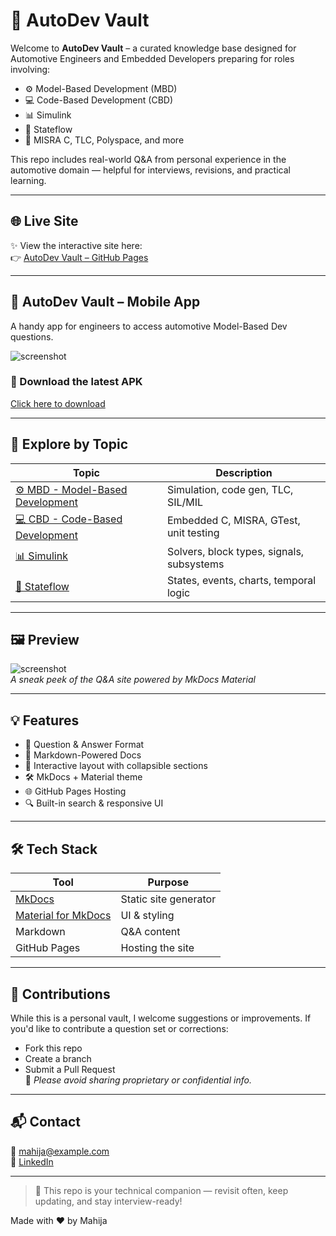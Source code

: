 # 🚗 AutoDev Vault

Welcome to **AutoDev Vault** – a curated knowledge base designed for Automotive Engineers and Embedded Developers preparing for roles involving:

- ⚙️ Model-Based Development (MBD)
- 💻 Code-Based Development (CBD)
- 📊 Simulink
- 🔁 Stateflow
- 📐 MISRA C, TLC, Polyspace, and more

This repo includes real-world Q&A from personal experience in the automotive domain — helpful for interviews, revisions, and practical learning.

---

## 🌐 Live Site

✨ View the interactive site here:  
👉 [AutoDev Vault – GitHub Pages](https://mahija07.github.io/Automotive_MBD_questionnaire/)

---

## 📱 AutoDev Vault – Mobile App

A handy app for engineers to access automotive Model-Based Dev questions.

![screenshot](assets/AppView.jpg)

### 🔽 Download the latest APK
[Click here to download](https://github.com/Mahija07/Automotive_MBD_questionnaire/releases/download/v1.0.0/app-release.apk)

---

## 🧭 Explore by Topic

| Topic | Description |
|-------|-------------|
| [⚙️ MBD - Model-Based Development](docs/mbd.md) | Simulation, code gen, TLC, SIL/MIL |
| [💻 CBD - Code-Based Development](docs/cbd.md) | Embedded C, MISRA, GTest, unit testing |
| [📊 Simulink](docs/simulink.md) | Solvers, block types, signals, subsystems |
| [🔁 Stateflow](docs/stateflow.md) | States, events, charts, temporal logic |

---

## 🖼 Preview

![screenshot](docs/assets/screenshot.png)  
*A sneak peek of the Q&A site powered by MkDocs Material*

---

## 💡 Features

- 🎯 Question & Answer Format  
- 📄 Markdown-Powered Docs  
- 🌈 Interactive layout with collapsible sections  
- 🛠 MkDocs + Material theme  
- 🌐 GitHub Pages Hosting  
- 🔍 Built-in search & responsive UI  

---

## 🛠 Tech Stack

| Tool | Purpose |
|------|---------|
| [MkDocs](https://www.mkdocs.org/) | Static site generator |
| [Material for MkDocs](https://squidfunk.github.io/mkdocs-material/) | UI & styling |
| Markdown | Q&A content |
| GitHub Pages | Hosting the site |

---

## 🤝 Contributions

While this is a personal vault, I welcome suggestions or improvements. If you'd like to contribute a question set or corrections:

- Fork this repo
- Create a branch
- Submit a Pull Request  
🛑 *Please avoid sharing proprietary or confidential info.*

---

## 📬 Contact

📧 mahija@example.com  
🔗 [LinkedIn](https://linkedin.com/in/your-profile)

---

> 🔐 This repo is your technical companion — revisit often, keep updating, and stay interview-ready!

Made with ❤️ by Mahija
